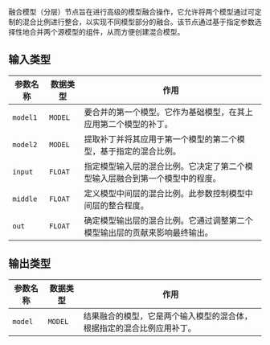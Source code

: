 
融合模型（分层）节点旨在进行高级的模型融合操作，它允许将两个模型通过可定制的混合比例进行整合，以实现不同模型部分的融合。该节点通过基于指定参数选择性地合并两个源模型的组件，从而方便创建混合模型。

## 输入类型
| 参数名称 | 数据类型 | 作用 |
| --- | --- | --- |
| `model1` | `MODEL` | 要合并的第一个模型。它作为基础模型，在其上应用第二个模型的补丁。 |
| `model2` | `MODEL` | 提取补丁并将其应用于第一个模型的第二个模型，基于指定的混合比例。 |
| `input` | `FLOAT` | 指定模型输入层的混合比例。它决定了第二个模型输入层融合到第一个模型中的程度。 |
| `middle` | `FLOAT` | 定义模型中间层的混合比例。此参数控制模型中间层的整合程度。 |
| `out` | `FLOAT` | 确定模型输出层的混合比例。它通过调整第二个模型输出层的贡献来影响最终输出。 |

## 输出类型
| 参数名称 | 数据类型 | 作用 |
| --- | --- | --- |
| `model` | `MODEL` | 结果融合的模型，它是两个输入模型的混合体，根据指定的混合比例应用补丁。 |